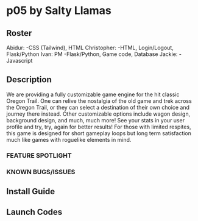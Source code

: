# p05 by Salty Llamas
## Roster
Abidur:
-CSS (Tailwind), HTML
Christopher:
-HTML, Login/Logout, Flask/Python
Ivan: PM
-Flask/Python, Game code, Database
Jackie:
-Javascript


## Description
We are providing a fully customizable game engine for the hit classic Oregon Trail. One can relive the nostalgia of the old game and trek across the Oregon Trail, or they can select a destination of their own choice and journey there instead. Other customizable options include wagon design, background design, and much, much more! See your stats in your user profile and try, try, again for better results! For those with limited respites, this game is designed for short gameplay loops but long term satisfaction much like games with roguelike elements in mind. 


### FEATURE SPOTLIGHT


### KNOWN BUGS/ISSUES


## Install Guide


## Launch Codes
